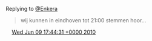 Replying to [@Enkera](https://twitter.com/PascalPixel/status/15791756402)

> wij kunnen in eindhoven tot 21:00 stemmen hoor\.\.\.

<img src="../../media/tweet.ico" width="12" /> [Wed Jun 09 17:44:31 +0000 2010](https://twitter.com/DromerDenker/status/15791892592)